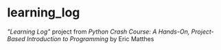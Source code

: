# learning_log

_"Learning Log"_ project from _Python Crash Course: A Hands-On, Project-Based Introduction to Programming_ by Eric Matthes

